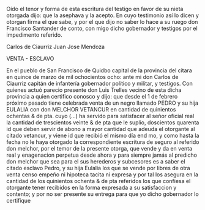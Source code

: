 Oído el tenor y forma de esta escritura del testigo en favor de su nieta otorgada dijo: que la asephava y la acepto. En cuyo testimonio así lo dicen y otorgan firma el que sabe, y por el que dijo no saber lo hace a su ruego don Francisco Santander de conto, con migo dicho gobernador y testigos por el impedimento referido.

Carlos de Ciaurriz Juan Jose Mendoza

VENTA - ESCLAVO

En el pueblo de San Francisco de Quidbo capital de la provincia del citara en quince de marzo de mil ochocientos ocho: ante mi don Carlos de Ciaurriz capitán de infantería gobernador político y militar, y testigos. Con quienes actuó parecio presente don Luis Trelles vecino de esta dicha provincia a quien certifico conosco y dijo: que desde el 1 de febrero próximo pasado tiene celebrada venta de un negro llamado PEDRO y su hija EULALIA con don MELCHOR VETANCUR en cantidad de quinientos ochentas & de pta. cuyo (...) ha servido para satisfacer al señor oficial real la cantidad de trescientos veinte & de pta que le suplio, doscientos quarenta id que deben servir de abono a mayor cantidad que adeuda el otorgante al citado vetancur, y viene id que recibió el mismo día end mo, y como hasta la fecha no le haya otorgado la correspondiente escritura de seguro al referido don melchor, por el temor de la presente otorga, que vende y da en venta real y enagenacion perpetua desde ahora y para siempre jamás al predicho don melchor que sea para el sus herederos y subcesores es a saber el citado esclavo Pedro, y su hija Eulalia los que se vende por libres de otra venta censo empeño ni hipoteca tacita ni expresa y por tal los asegura en la cantidad de los quinientos ochenta & de pta referidos los que confiesa el otorgante tener recibidos en la forma expresada a su satisfaccion y contento; y por no ser presente su entrega para que yo dicho gobernador lo certifique